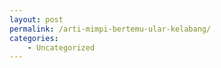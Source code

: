 ```yaml
---
layout: post
permalink: /arti-mimpi-bertemu-ular-kelabang/
categories:
    - Uncategorized
---
```


